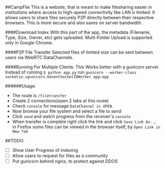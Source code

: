 ##CampFile
This is a website, that is meant to make filesharing easier in institutions where access to high-speed connectivity like LAN is limited. It allows users to share files securely P2P directly between their respective browsers. This is more secure and also saves on server bandwidth.

####Download Index
With this part of the app, the metadata (Filename, Type, Size, Owner, etc) gets uploaded. Multi-Folder Upload is supported only in Google Chrome. 

####P2P File Transfer
Selected files of limited size can be sent between users via WebRTC DataChannels.

####Running For Multiple Clients:
This Works better with a gunicorn server. Instead of running `$ python app.py`
run `gunicorn --worker-class socketio.sgunicorn.GeventSocketIOWorker app:app`

######Usage:
* The route is `/filetransfer` 
* Create 2 connections(open 2 tabs at this route)
* Check `console` for message `DataChannel is OPEN`.
* Now browse your file system and select a file to send
* Click `send` and watch progress from the receiver's `console`
* When transfer is complete right click the link and click `Save Link As..`, in Firefox some files can be viewed in the browser itself, by `Open Link in New Tab`

##TODO:
- [ ] Show User Progress of indexing
- [ ] Allow users to request for files as a community
- [ ] Put gunicorn behind nginx, to protect against DDOS